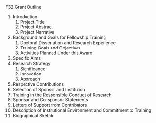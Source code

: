F32 Grant Outline

1. Introduction  
	1. Project Title  
	1. Project Abstract  
	1. Project Narrative  
1. Background and Goals for Fellowship Training
	1. Doctoral Dissertation and Research Experience
	1. Training Goals and Objectives
	1. Activities Planned Under this Award
1. Specific Aims
1. Research Strategy
	1. Significance
	1. Innovation
	1. Approach
1. Respective Contributions
1. Selection of Sponsor and Institution
1. Training in the Responsible Conduct of Research
1. Sponsor and Co-sponsor Statements
1. Letters of Support from Contributors
1. Description of Institutional Environment and Commitment to Training
1. Biographical Sketch
